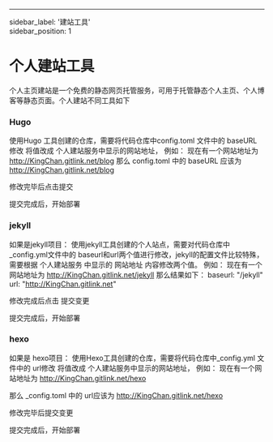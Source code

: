 ---
sidebar_label: '建站工具'      
sidebar_position: 1  

# 个人建站工具

个人主页建站是一个免费的静态网页托管服务，可用于托管静态个人主页、个人博客等静态页面。个人建站不同工具如下

### Hugo


使用Hugo 工具创建的仓库，需要将代码仓库中config.toml 文件中的 baseURL 修改
将值改成 个人建站服务中显示的网站地址，
例如： 现在有一个网站地址为 http://KingChan.gitlink.net/blog
那么 config.toml 中的 baseURL 应该为 http://KingChan.gitlink.net/blog


修改完毕后点击提交

提交完成后，开始部署

### jekyll


如果是jekyll项目：
使用jekyll工具创建的个人站点，需要对代码仓库中 _config.yml文件中的 baseurl和url两个值进行修改，jekyll的配置文件比较特殊，需要根据 个人建站服务 中显示的 网站地址
内容修改两个值。
例如： 现在有一个网站地址为 http://KingChan.gitlink.net/jekyll
那么结果如下：
baseurl: "/jekyll" 
url: "http://KingChan.gitlink.net"



修改完成后点击 提交变更

提交完成后，开始部署

### hexo

如果是 hexo项目：
使用Hexo工具创建的仓库，需要将代码仓库中_config.yml 文件中的 url修改
将值改成 个人建站服务中显示的网站地址，
例如： 现在有一个网站地址为 http://KingChan.gitlink.net/hexo

那么 _config.toml 中的 url应该为 http://KingChan.gitlink.net/hexo

修改完毕后提交变更

提交完成后，开始部署



